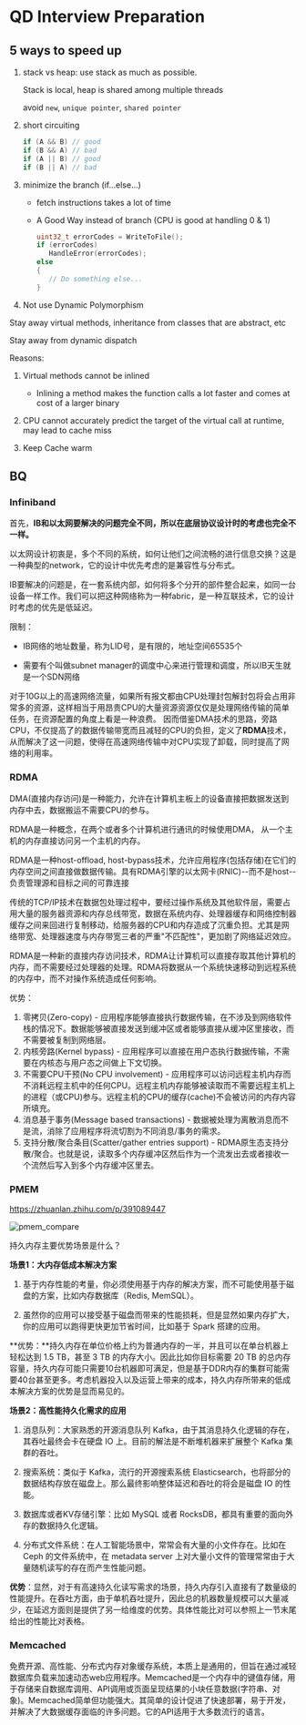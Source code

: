 # QD Interview Preparation

## 5 ways to speed up

1. stack vs heap:  use stack as much as possible. 

   Stack is local, heap is shared among multiple threads

   avoid `new`, `unique pointer`, `shared pointer`

2. short circuiting

   ```c++
   if (A && B) // good
   if (B && A) // bad
   if (A || B) // good
   if (B || A) // bad
   ```

3. minimize the branch (if...else...)

   - fetch instructions takes a lot of time

   - A  Good Way instead of branch  (CPU is good at handling 0 & 1)
      ```C++
     uint32_t errorCodes = WriteToFile();
     if (errorCodes)
         HandleError(errorCodes);
     else
     {
         // Do something else...
     }
     ```

4.  Not use Dynamic Polymorphism

   Stay away virtual methods, inheritance from classes that are abstract, etc

   Stay away from dynamic dispatch

   Reasons:

   1. Virtual methods cannot be inlined
      - Inlining a method makes the function calls a lot faster and comes at cost of a larger binary
   2. CPU cannot accurately predict the target of the virtual call at runtime, may lead to cache miss

5. Keep Cache warm





## BQ

### **Infiniband**

首先，**IB和以太网要解决的问题完全不同，所以在底层协议设计时的考虑也完全不一样。**

以太网设计初衷是，多个不同的系统，如何让他们之间流畅的进行信息交换？这是一种典型的network，它的设计中优先考虑的是兼容性与分布式。

IB要解决的问题是，在一套系统内部，如何将多个分开的部件整合起来，如同一台设备一样工作。我们可以把这种网络称为一种fabric，是一种互联技术，它的设计时考虑的优先是低延迟。

限制：

- IB网络的地址数量，称为LID号，是有限的，地址空间65535个

- 需要有个叫做subnet manager的调度中心来进行管理和调度，所以IB天生就是一个SDN网络

对于10G以上的高速网络流量，如果所有报文都由CPU处理封包解封包将会占用非常多的资源，这样相当于用昂贵CPU的大量资源资源仅仅是处理网络传输的简单任务，在资源配置的角度上看是一种浪费。 因而借鉴DMA技术的思路，旁路CPU，不仅提高了的数据传输带宽而且减轻的CPU的负担，定义了**RDMA**技术，从而解决了这一问题，使得在高速网络传输中对CPU实现了卸载，同时提高了网络的利用率。



### RDMA

DMA(直接内存访问)是一种能力，允许在计算机主板上的设备直接把数据发送到内存中去，数据搬运不需要CPU的参与。

RDMA是一种概念，在两个或者多个计算机进行通讯的时候使用DMA， 从一个主机的内存直接访问另一个主机的内存。

RDMA是一种host-offload, host-bypass技术，允许应用程序(包括存储)在它们的内存空间之间直接做数据传输。具有RDMA引擎的以太网卡(RNIC)--而不是host--负责管理源和目标之间的可靠连接

传统的TCP/IP技术在数据包处理过程中，要经过操作系统及其他软件层，需要占用大量的服务器资源和内存总线带宽，数据在系统内存、处理器缓存和网络控制器缓存之间来回进行复制移动，给服务器的CPU和内存造成了沉重负担。尤其是网络带宽、处理器速度与内存带宽三者的严重"不匹配性"，更加剧了网络延迟效应。

RDMA是一种新的直接内存访问技术，RDMA让计算机可以直接存取其他计算机的内存，而不需要经过处理器的处理。RDMA将数据从一个系统快速移动到远程系统的内存中，而不对操作系统造成任何影响。

优势：

1. 零拷贝(Zero-copy) - 应用程序能够直接执行数据传输，在不涉及到网络软件栈的情况下。数据能够被直接发送到缓冲区或者能够直接从缓冲区里接收，而不需要被复制到网络层。
2. 内核旁路(Kernel bypass) - 应用程序可以直接在用户态执行数据传输，不需要在内核态与用户态之间做上下文切换。
3. 不需要CPU干预(No CPU involvement) - 应用程序可以访问远程主机内存而不消耗远程主机中的任何CPU。远程主机内存能够被读取而不需要远程主机上的进程（或CPU)参与。远程主机的CPU的缓存(cache)不会被访问的内存内容所填充。
4. 消息基于事务(Message based transactions) - 数据被处理为离散消息而不是流，消除了应用程序将流切割为不同消息/事务的需求。
5. 支持分散/聚合条目(Scatter/gather entries support) - RDMA原生态支持分散/聚合。也就是说，读取多个内存缓冲区然后作为一个流发出去或者接收一个流然后写入到多个内存缓冲区里去。



### PMEM

https://zhuanlan.zhihu.com/p/391089447

![pmem_compare](https://pic3.zhimg.com/v2-3f6e2da315fb39126b6ba5e1779e2afe_b.jpg)

持久内存主要优势场景是什么？

**场景1：大内存低成本解决方案**

1. 基于内存性能的考量，你必须使用基于内存的解决方案，而不可能使用基于磁盘的方案，比如内存数据库（Redis, MemSQL）。

2. 虽然你的应用可以接受基于磁盘而带来的性能损耗，但是显然如果内存扩大，你的应用可以跑得更快更加节省时间，比如基于 Spark 搭建的应用。

**优势：**持久内存在单位价格上约为普通内存的一半，并且可以在单台机器上轻松达到 1.5 TB，甚至 3 TB 的内存大小。因此比如你目标需要 20 TB 的总内存容量，持久内存可能只需要10台机器即可满足，但是基于DDR内存的集群可能需要40台甚至更多。考虑机器投入以及运营上带来的成本，持久内存所带来的低成本解决方案的优势是显而易见的。



**场景2：高性能持久化需求的应用**

1. 消息队列：大家熟悉的开源消息队列 Kafka，由于其消息持久化逻辑的存在，其吞吐最终会卡在硬盘 IO 上。目前的解法是不断堆机器来扩展整个 Kafka 集群的吞吐。

2. 搜索系统：类似于 Kafka，流行的开源搜索系统 Elasticsearch，也将部分的数据结构存放在磁盘上。那么最终影响整体延迟和吞吐的将会是磁盘 IO 的性能。

3. 数据库或者KV存储引擎：比如 MySQL 或者 RocksDB，都具有重要的面向外存的数据持久化逻辑。

4. 分布式文件系统：在人工智能场景中，常常会有大量的小文件存在。比如在 Ceph 的文件系统中，在 metadata server 上对大量小文件的管理常常由于大量随机读写的存在而产生性能问题。

**优势**：显然，对于有高速持久化读写需求的场景，持久内存引入直接有了数量级的性能提升。在吞吐方面，由于单机吞吐提升，因此总的机器数量规模可以大量减少，在延迟方面则是提供了另一给维度的优势。具体性能比对可以参照上一节末尾给出的性能比对表格。



### Memcached

免费开源、高性能、分布式内存对象缓存系统，本质上是通用的，但旨在通过减轻数据库负载来加速动态web应用程序。Memcached是一个内存中的键值存储，用于存储来自数据库调用、API调用或页面呈现结果的小块任意数据(字符串、对象)。Memcached简单但功能强大。其简单的设计促进了快速部署，易于开发，并解决了大数据缓存面临的许多问题。它的API适用于大多数流行的语言。
